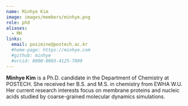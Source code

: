 ```yaml
---
name: Minhye Kim
image: images/members/minhye.png
role: phd
aliases:
  - MH
links: 
  email: posimine@postech.ac.kr
  #home-page: https://minhye.com
  #github: minhye
  #orcid: 0000-0003-4125-7809
---
```


**Minhye Kim** is a Ph.D. candidate in the Department of Chemistry at POSTECH. She received her B.S. and M.S. in chemistry from EWHA W.U. Her current research interests focus on membrane proteins and nucleic acids studied by coarse-grained molecular dynamics simulations.
